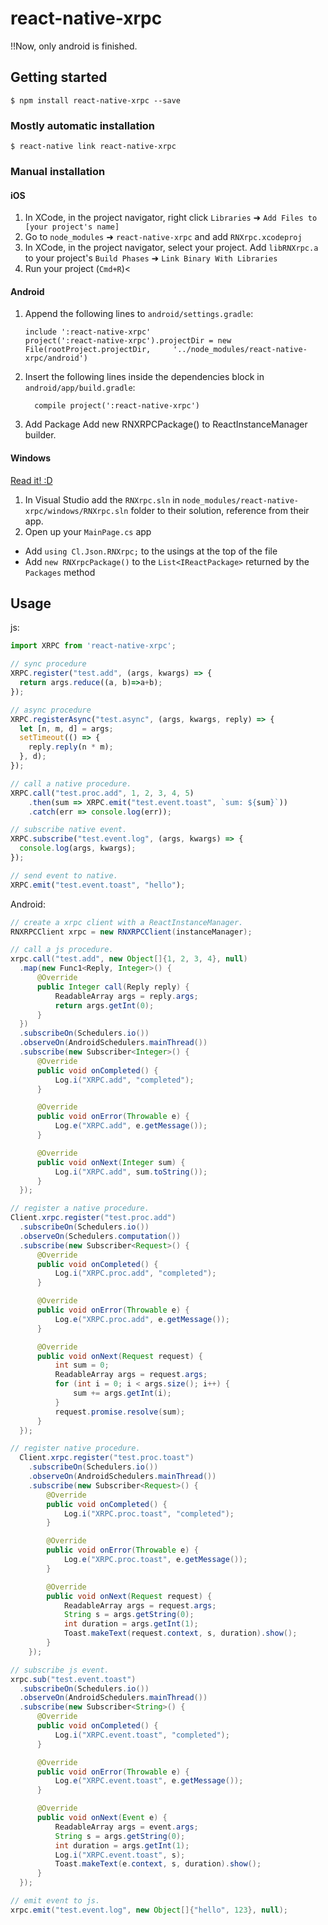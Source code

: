 # react-native-xrpc

!!Now, only android is finished.

## Getting started

`$ npm install react-native-xrpc --save`

### Mostly automatic installation

`$ react-native link react-native-xrpc`

### Manual installation


#### iOS

1. In XCode, in the project navigator, right click `Libraries` ➜ `Add Files to [your project's name]`
2. Go to `node_modules` ➜ `react-native-xrpc` and add `RNXrpc.xcodeproj`
3. In XCode, in the project navigator, select your project. Add `libRNXrpc.a` to your project's `Build Phases` ➜ `Link Binary With Libraries`
4. Run your project (`Cmd+R`)<

#### Android
1. Append the following lines to `android/settings.gradle`:
  	```
  	include ':react-native-xrpc'
  	project(':react-native-xrpc').projectDir = new File(rootProject.projectDir, 	'../node_modules/react-native-xrpc/android')
  	```
2. Insert the following lines inside the dependencies block in `android/app/build.gradle`:
  	```
      compile project(':react-native-xrpc')
  	```
3. Add Package
  Add new RNXRPCPackage() to ReactInstanceManager builder.

#### Windows
[Read it! :D](https://github.com/ReactWindows/react-native)

1. In Visual Studio add the `RNXrpc.sln` in `node_modules/react-native-xrpc/windows/RNXrpc.sln` folder to their solution, reference from their app.
2. Open up your `MainPage.cs` app
  - Add `using Cl.Json.RNXrpc;` to the usings at the top of the file
  - Add `new RNXrpcPackage()` to the `List<IReactPackage>` returned by the `Packages` method


## Usage
js:
```javascript
import XRPC from 'react-native-xrpc';

// sync procedure
XRPC.register("test.add", (args, kwargs) => {
  return args.reduce((a, b)=>a+b);
});

// async procedure
XRPC.registerAsync("test.async", (args, kwargs, reply) => {
  let [n, m, d] = args;
  setTimeout(() => {
    reply.reply(n * m);
  }, d);
});

// call a native procedure.
XRPC.call("test.proc.add", 1, 2, 3, 4, 5)
    .then(sum => XRPC.emit("test.event.toast", `sum: ${sum}`))
    .catch(err => console.log(err));

// subscribe native event.
XRPC.subscribe("test.event.log", (args, kwargs) => {
  console.log(args, kwargs);
});

// send event to native.
XRPC.emit("test.event.toast", "hello");

```

Android:
```java
// create a xrpc client with a ReactInstanceManager.
RNXRPCClient xrpc = new RNXRPCClient(instanceManager);

// call a js procedure.
xrpc.call("test.add", new Object[]{1, 2, 3, 4}, null)
  .map(new Func1<Reply, Integer>() {
      @Override
      public Integer call(Reply reply) {
          ReadableArray args = reply.args;
          return args.getInt(0);
      }
  })
  .subscribeOn(Schedulers.io())
  .observeOn(AndroidSchedulers.mainThread())
  .subscribe(new Subscriber<Integer>() {
      @Override
      public void onCompleted() {
          Log.i("XRPC.add", "completed");
      }

      @Override
      public void onError(Throwable e) {
          Log.e("XRPC.add", e.getMessage());
      }

      @Override
      public void onNext(Integer sum) {
          Log.i("XRPC.add", sum.toString());
      }
  });

// register a native procedure.
Client.xrpc.register("test.proc.add")
  .subscribeOn(Schedulers.io())
  .observeOn(Schedulers.computation())
  .subscribe(new Subscriber<Request>() {
      @Override
      public void onCompleted() {
          Log.i("XRPC.proc.add", "completed");
      }

      @Override
      public void onError(Throwable e) {
          Log.e("XRPC.proc.add", e.getMessage());
      }

      @Override
      public void onNext(Request request) {
          int sum = 0;
          ReadableArray args = request.args;
          for (int i = 0; i < args.size(); i++) {
              sum += args.getInt(i);
          }
          request.promise.resolve(sum);
      }
  });

// register native procedure.
  Client.xrpc.register("test.proc.toast")
    .subscribeOn(Schedulers.io())
    .observeOn(AndroidSchedulers.mainThread())
    .subscribe(new Subscriber<Request>() {
        @Override
        public void onCompleted() {
            Log.i("XRPC.proc.toast", "completed");
        }

        @Override
        public void onError(Throwable e) {
            Log.e("XRPC.proc.toast", e.getMessage());
        }

        @Override
        public void onNext(Request request) {
            ReadableArray args = request.args;
            String s = args.getString(0);
            int duration = args.getInt(1);
            Toast.makeText(request.context, s, duration).show();
        }
    });

// subscribe js event.
xrpc.sub("test.event.toast")
  .subscribeOn(Schedulers.io())
  .observeOn(AndroidSchedulers.mainThread())
  .subscribe(new Subscriber<String>() {
      @Override
      public void onCompleted() {
          Log.i("XRPC.event.toast", "completed");
      }

      @Override
      public void onError(Throwable e) {
          Log.e("XRPC.event.toast", e.getMessage());
      }

      @Override
      public void onNext(Event e) {
          ReadableArray args = event.args;
          String s = args.getString(0);
          int duration = args.getInt(1);
          Log.i("XRPC.event.toast", s);
          Toast.makeText(e.context, s, duration).show();
      }
  });

// emit event to js.
xrpc.emit("test.event.log", new Object[]{"hello", 123}, null);
```
